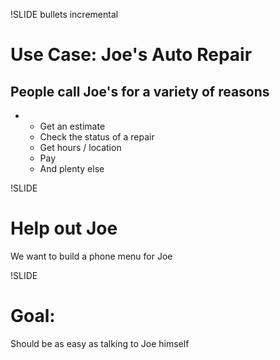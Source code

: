 !SLIDE bullets incremental
# Use Case: Joe's Auto Repair #

## People call Joe's for a variety of reasons ##

* 
    * Get an estimate
    * Check the status of a repair
    * Get hours / location
    * Pay
    * And plenty else

!SLIDE

# Help out Joe #

We want to build a phone menu for Joe


!SLIDE

# Goal: #

Should be as easy as talking to Joe himself

